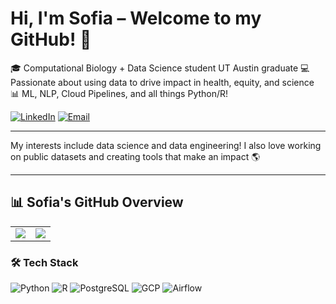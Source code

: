 # Hi, I'm Sofia – Welcome to my GitHub! 👋

🎓 Computational Biology + Data Science student UT Austin graduate
💻 Passionate about using data to drive impact in health, equity, and science  
📊 ML, NLP, Cloud Pipelines, and all things Python/R!

[![LinkedIn](https://img.shields.io/badge/LinkedIn-blue?style=flat&logo=linkedin)](https://www.linkedin.com/in/sofia-calderon-982b491aa/)
[![Email](https://img.shields.io/badge/Gmail-red?style=flat&logo=gmail)](mailto:cslcalderon@gmail.com)

---

My interests include data science and data engineering!
I also love working on public datasets and creating tools that make an impact 🌎

---
<h2>📊 Sofia's GitHub Overview</h2>

<table>
  <tr>
    <td valign="top"><img src="https://github-readme-stats.vercel.app/api?username=cslcalderon&show_icons=true&count_private=true&theme=default" /></td>
    <td valign="top"><img src="https://github-readme-stats.vercel.app/api/top-langs/?username=cslcalderon&layout=compact&theme=default" /></td>
  </tr>
</table>

### 🛠 Tech Stack
![Python](https://img.shields.io/badge/Python-3670A0?style=for-the-badge&logo=python&logoColor=white)
![R](https://img.shields.io/badge/R-276DC3?style=for-the-badge&logo=r&logoColor=white)
![PostgreSQL](https://img.shields.io/badge/PostgreSQL-316192?style=for-the-badge&logo=postgresql&logoColor=white)
![GCP](https://img.shields.io/badge/GCP-4285F4?style=for-the-badge&logo=google-cloud&logoColor=white)
![Airflow](https://img.shields.io/badge/Apache_Airflow-017CEE?style=for-the-badge&logo=apache-airflow&logoColor=white)

